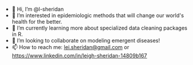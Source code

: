 - 👋 Hi, I’m @l-sheridan
- 👀 I’m interested in epidemiologic methods that will change our world's health for the better. 
- 🌱 I’m currently learning more about specialized data cleaning packages in R. 
- 💞️ I’m looking to collaborate on modeling emergent diseases!
- 📫 How to reach me: lei.sheridan@gmail.com or https://www.linkedin.com/in/leigh-sheridan-14809b167

<!---
l-sheridan/l-sheridan is a ✨ special ✨ repository because its `README.md` (this file) appears on your GitHub profile.
You can click the Preview link to take a look at your changes.
--->
